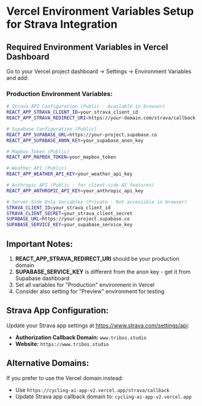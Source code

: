 # Vercel Environment Variables Setup for Strava Integration

## Required Environment Variables in Vercel Dashboard

Go to your Vercel project dashboard → Settings → Environment Variables and add:

### Production Environment Variables:

```bash
# Strava API Configuration (Public - Available in browser)
REACT_APP_STRAVA_CLIENT_ID=your_strava_client_id
REACT_APP_STRAVA_REDIRECT_URI=https://your-domain.com/strava/callback

# Supabase Configuration (Public)
REACT_APP_SUPABASE_URL=https://your-project.supabase.co
REACT_APP_SUPABASE_ANON_KEY=your_supabase_anon_key

# Mapbox Token (Public)
REACT_APP_MAPBOX_TOKEN=your_mapbox_token

# Weather API (Public)
REACT_APP_WEATHER_API_KEY=your_weather_api_key

# Anthropic API (Public - for client-side AI features)
REACT_APP_ANTHROPIC_API_KEY=your_anthropic_api_key

# Server-Side Only Variables (Private - Not accessible in browser)
STRAVA_CLIENT_ID=your_strava_client_id
STRAVA_CLIENT_SECRET=your_strava_client_secret
SUPABASE_URL=https://your-project.supabase.co
SUPABASE_SERVICE_KEY=your_supabase_service_key
```

## Important Notes:

1. **REACT_APP_STRAVA_REDIRECT_URI** should be your production domain
2. **SUPABASE_SERVICE_KEY** is different from the anon key - get it from Supabase dashboard
3. Set all variables for "Production" environment in Vercel
4. Consider also setting for "Preview" environment for testing

## Strava App Configuration:

Update your Strava app settings at https://www.strava.com/settings/api:

- **Authorization Callback Domain:** `www.tribos.studio`
- **Website:** `https://www.tribos.studio`

## Alternative Domains:

If you prefer to use the Vercel domain instead:
- Use `https://cycling-ai-app-v2.vercel.app/strava/callback`
- Update Strava app callback domain to: `cycling-ai-app-v2.vercel.app`